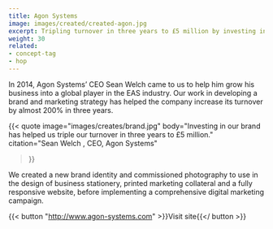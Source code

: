 ```yaml
---
title: Agon Systems
image: images/created/created-agon.jpg
excerpt: Tripling turnover in three years to £5 million by investing in brand design.
weight: 30
related:
- concept-tag
- hop
---
```


In 2014, Agon Systems’ CEO Sean Welch came to us to help him grow his business into a global player in the EAS industry. Our work in developing a brand and marketing strategy has helped the company increase its turnover by almost 200% in three years.

{{< quote
	image="images/creates/brand.jpg"
	body="Investing in our brand has helped us triple our turnover in three years to £5 million."
	citation="Sean Welch , CEO, Agon Systems"
>}}

We created a new brand identity and commissioned photography to use in the design of business stationery, printed marketing collateral and a fully responsive website, before implementing a comprehensive digital marketing campaign.

{{< button "http://www.agon-systems.com" >}}Visit site{{</ button >}}
